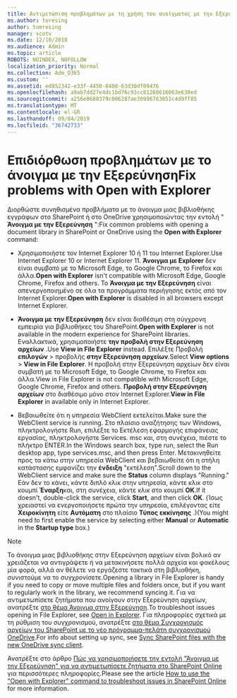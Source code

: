 ```yaml
---
title: Αντιμετώπιση προβλημάτων με τη χρήση του ανοίγματος με την Εξερεύνηση
ms.author: toresing
author: tomresing
manager: scotv
ms.date: 12/10/2018
ms.audience: Admin
ms.topic: article
ROBOTS: NOINDEX, NOFOLLOW
localization_priority: Normal
ms.collection: Adm_O365
ms.custom: ''
ms.assetid: ed852342-e33f-4450-8400-63d30df09476
ms.openlocfilehash: a9ab7dd27e4dc1bd76c93cc81260616063e638ed
ms.sourcegitcommit: a256e8680379c006287ae30996763051c4d9ff85
ms.translationtype: MT
ms.contentlocale: el-GR
ms.lasthandoff: 09/04/2019
ms.locfileid: "36742733"
---
```

# <a name="fix-problems-with-open-with-explorer"></a><span data-ttu-id="ea0b0-102">Επιδιόρθωση προβλημάτων με το άνοιγμα με την Εξερεύνηση</span><span class="sxs-lookup"><span data-stu-id="ea0b0-102">Fix problems with Open with Explorer</span></span>

<span data-ttu-id="ea0b0-103">Διορθώστε συνηθισμένα προβλήματα με το άνοιγμα μιας βιβλιοθήκης εγγράφων στο SharePoint ή στο OneDrive χρησιμοποιώντας την εντολή " **Άνοιγμα με την Εξερεύνηση** ":</span><span class="sxs-lookup"><span data-stu-id="ea0b0-103">Fix common problems with opening a document library in SharePoint or OneDrive using the **Open with Explorer** command:</span></span> 
  
- <span data-ttu-id="ea0b0-104">Χρησιμοποιήστε τον Internet Explorer 10 ή 11 του Internet Explorer.</span><span class="sxs-lookup"><span data-stu-id="ea0b0-104">Use Internet Explorer 10 or Internet Explorer 11.</span></span> <span data-ttu-id="ea0b0-105">**Άνοιγμα με Explorer** δεν είναι συμβατό με το Microsoft Edge, το Google Chrome, το Firefox και άλλα.</span><span class="sxs-lookup"><span data-stu-id="ea0b0-105">**Open with Explorer** isn't compatible with Microsoft Edge, Google Chrome, Firefox and others.</span></span> <span data-ttu-id="ea0b0-106">Το **Άνοιγμα με την Εξερεύνηση** είναι απενεργοποιημένο σε όλα τα προγράμματα περιήγησης εκτός από τον Internet Explorer.</span><span class="sxs-lookup"><span data-stu-id="ea0b0-106">**Open with Explorer** is disabled in all browsers except Internet Explorer.</span></span> 
    
- <span data-ttu-id="ea0b0-107">**Άνοιγμα με την Εξερεύνηση** δεν είναι διαθέσιμη στη σύγχρονη εμπειρία για βιβλιοθήκες του SharePoint.</span><span class="sxs-lookup"><span data-stu-id="ea0b0-107">**Open with Explorer** is not available in the modern experience for SharePoint libraries.</span></span> <span data-ttu-id="ea0b0-108">Εναλλακτικά, χρησιμοποιήστε **την προβολή στην Εξερεύνηση αρχείων** .</span><span class="sxs-lookup"><span data-stu-id="ea0b0-108">Use **View in File Explorer** instead.</span></span> <span data-ttu-id="ea0b0-109">Επιλέξτε Προβολή **επιλογών** \> προβολής **στην Εξερεύνηση αρχείων**.</span><span class="sxs-lookup"><span data-stu-id="ea0b0-109">Select **View options** \> **View in File Explorer**.</span></span> <span data-ttu-id="ea0b0-110">Η προβολή στην Εξερεύνηση αρχείων δεν είναι συμβατή με το Microsoft Edge, το Google Chrome, το Firefox και άλλα.</span><span class="sxs-lookup"><span data-stu-id="ea0b0-110">View in File Explorer is not compatible with Microsoft Edge, Google Chrome, Firefox and others.</span></span> <span data-ttu-id="ea0b0-111">**Προβολή στην Εξερεύνηση αρχείων** στο διαθέσιμο μόνο στον Internet Explorer.</span><span class="sxs-lookup"><span data-stu-id="ea0b0-111">**View in File Explorer** in available only in Internet Explorer.</span></span> 
    
- <span data-ttu-id="ea0b0-112">Βεβαιωθείτε ότι η υπηρεσία WebClient εκτελείται.</span><span class="sxs-lookup"><span data-stu-id="ea0b0-112">Make sure the WebClient service is running.</span></span> <span data-ttu-id="ea0b0-113">Στο πλαίσιο αναζήτησης των Windows, πληκτρολογήστε Run, επιλέξτε το Εκτέλεση εφαρμογής επιφάνειας εργασίας, πληκτρολογήστε Services. msc και, στη συνέχεια, πιέστε το πλήκτρο ENTER.</span><span class="sxs-lookup"><span data-stu-id="ea0b0-113">In the Windows search box, type run, select the Run desktop app, type services.msc, and then press Enter.</span></span> <span data-ttu-id="ea0b0-114">Μετακινηθείτε προς τα κάτω στην υπηρεσία WebClient και βεβαιωθείτε ότι η στήλη κατάστασης εμφανίζει την **ένδειξη** "εκτέλεση".</span><span class="sxs-lookup"><span data-stu-id="ea0b0-114">Scroll down to the WebClient service and make sure the **Status** column displays "Running."</span></span> <span data-ttu-id="ea0b0-115">Εάν δεν το κάνει, κάντε διπλό κλικ στην υπηρεσία, κάντε κλικ στο κουμπί **Έναρξη**και, στη συνέχεια, κάντε κλικ στο κουμπί **OK**.</span><span class="sxs-lookup"><span data-stu-id="ea0b0-115">If it doesn't, double-click the service, click **Start**, and then click **OK**.</span></span> <span data-ttu-id="ea0b0-116">(Ίσως χρειαστεί να ενεργοποιήσετε πρώτα την υπηρεσία, επιλέγοντας είτε **Χειροκίνητη** είτε **Αυτόματη** στο πλαίσιο **Τύπος εκκίνησης** .)</span><span class="sxs-lookup"><span data-stu-id="ea0b0-116">(You might need to first enable the service by selecting either **Manual** or **Automatic** in the **Startup type** box.)</span></span> 
    
> [!NOTE]
> <span data-ttu-id="ea0b0-117">Το άνοιγμα μιας βιβλιοθήκης στην Εξερεύνηση αρχείων είναι βολικό αν χρειάζεται να αντιγράψετε ή να μετακινήσετε πολλά αρχεία και φακέλους μία φορά, αλλά αν θέλετε να εργάζεστε τακτικά στη βιβλιοθήκη, συνιστούμε να το συγχρονίσετε.</span><span class="sxs-lookup"><span data-stu-id="ea0b0-117">Opening a library in File Explorer is handy if you need to copy or move multiple files and folders once, but if you want to regularly work in the library, we recommend syncing it.</span></span> <span data-ttu-id="ea0b0-118">Για να αντιμετωπίσετε ζητήματα που ανοίγουν στην Εξερεύνηση αρχείων, ανατρέξτε [στο θέμα Άνοιγμα στην Εξερεύνηση](https://go.microsoft.com/fwlink/?linkid=871665).</span><span class="sxs-lookup"><span data-stu-id="ea0b0-118">To troubleshoot issues opening in File Explorer, see [Open in Explorer](https://go.microsoft.com/fwlink/?linkid=871665).</span></span> <span data-ttu-id="ea0b0-119">Για πληροφορίες σχετικά με τη ρύθμιση του συγχρονισμού, ανατρέξτε [στο θέμα Συγχρονισμός αρχείων του SharePoint με το νέο πρόγραμμα-πελάτη συγχρονισμού OneDrive](https://go.microsoft.com/fwlink/?linkid=871666).</span><span class="sxs-lookup"><span data-stu-id="ea0b0-119">For info about setting up sync, see [Sync SharePoint files with the new OneDrive sync client](https://go.microsoft.com/fwlink/?linkid=871666).</span></span>
  
<span data-ttu-id="ea0b0-120">Ανατρέξτε στο άρθρο [Πώς να χρησιμοποιήσετε την εντολή "Άνοιγμα με την Εξερεύνηση" για να αντιμετωπίσετε ζητήματα στο SharePoint Online](https://docs.microsoft.com/sharepoint/support/lists-and-libraries/troubleshoot-issues-using-open-with-explorer) για περισσότερες πληροφορίες.</span><span class="sxs-lookup"><span data-stu-id="ea0b0-120">Please see the article [How to use the "Open with Explorer" command to troubleshoot issues in SharePoint Online](https://docs.microsoft.com/sharepoint/support/lists-and-libraries/troubleshoot-issues-using-open-with-explorer) for more information.</span></span> 
  

